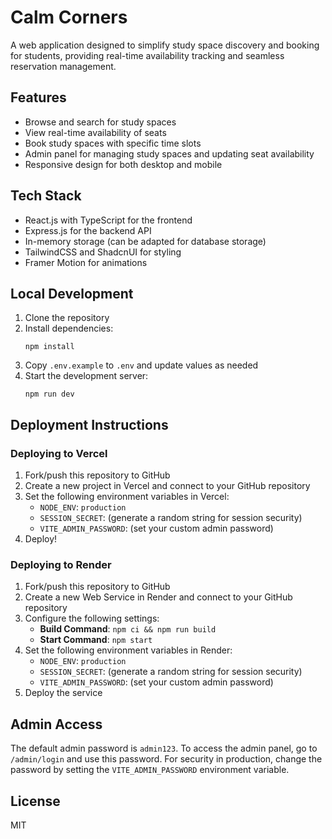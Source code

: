 # Calm Corners

A web application designed to simplify study space discovery and booking for students, providing real-time availability tracking and seamless reservation management.

## Features

- Browse and search for study spaces
- View real-time availability of seats
- Book study spaces with specific time slots
- Admin panel for managing study spaces and updating seat availability
- Responsive design for both desktop and mobile

## Tech Stack

- React.js with TypeScript for the frontend
- Express.js for the backend API
- In-memory storage (can be adapted for database storage)
- TailwindCSS and ShadcnUI for styling
- Framer Motion for animations

## Local Development

1. Clone the repository
2. Install dependencies:
   ```
   npm install
   ```
3. Copy `.env.example` to `.env` and update values as needed
4. Start the development server:
   ```
   npm run dev
   ```

## Deployment Instructions

### Deploying to Vercel

1. Fork/push this repository to GitHub
2. Create a new project in Vercel and connect to your GitHub repository
3. Set the following environment variables in Vercel:
   - `NODE_ENV`: `production`
   - `SESSION_SECRET`: (generate a random string for session security)
   - `VITE_ADMIN_PASSWORD`: (set your custom admin password)
4. Deploy!

### Deploying to Render

1. Fork/push this repository to GitHub
2. Create a new Web Service in Render and connect to your GitHub repository
3. Configure the following settings:
   - **Build Command**: `npm ci && npm run build`
   - **Start Command**: `npm start`
4. Set the following environment variables in Render:
   - `NODE_ENV`: `production`
   - `SESSION_SECRET`: (generate a random string for session security)
   - `VITE_ADMIN_PASSWORD`: (set your custom admin password)
5. Deploy the service

## Admin Access

The default admin password is `admin123`. To access the admin panel, go to `/admin/login` and use this password. For security in production, change the password by setting the `VITE_ADMIN_PASSWORD` environment variable.

## License

MIT